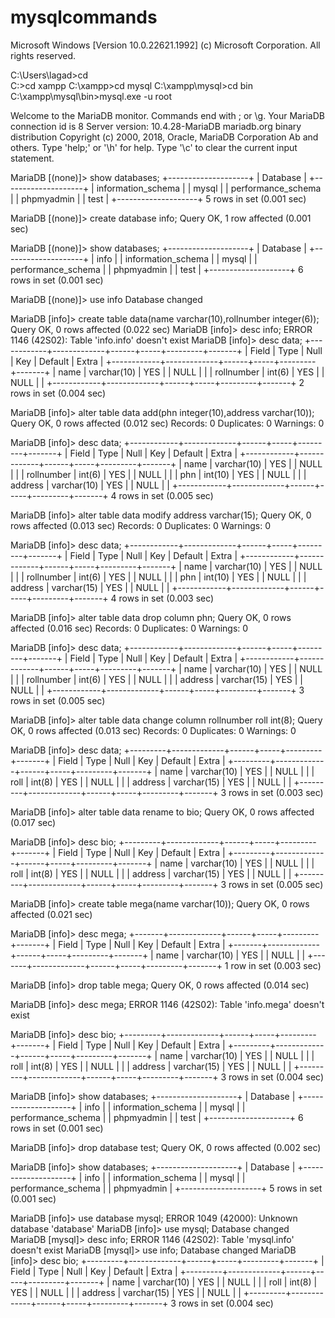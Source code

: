 # mysqlcommands
Microsoft Windows [Version 10.0.22621.1992]
(c) Microsoft Corporation. All rights reserved.

C:\Users\lagad>cd\
C:\>cd xampp
C:\xampp>cd mysql
C:\xampp\mysql>cd bin
C:\xampp\mysql\bin>mysql.exe -u root

Welcome to the MariaDB monitor.  Commands end with ; or \g.
Your MariaDB connection id is 8
Server version: 10.4.28-MariaDB mariadb.org binary distribution
Copyright (c) 2000, 2018, Oracle, MariaDB Corporation Ab and others.
Type 'help;' or '\h' for help. Type '\c' to clear the current input statement.

MariaDB [(none)]> show databases;
+--------------------+
| Database           |
+--------------------+
| information_schema |
| mysql              |
| performance_schema |
| phpmyadmin         |
| test               |
+--------------------+
5 rows in set (0.001 sec)

MariaDB [(none)]> create database info;
Query OK, 1 row affected (0.001 sec)

MariaDB [(none)]> show databases;
+--------------------+
| Database           |
+--------------------+
| info               |
| information_schema |
| mysql              |
| performance_schema |
| phpmyadmin         |
| test               |
+--------------------+
6 rows in set (0.001 sec)

MariaDB [(none)]> use info
Database changed

MariaDB [info]> create table data(name varchar(10),rollnumber integer(6));
Query OK, 0 rows affected (0.022 sec)
MariaDB [info]> desc info;
ERROR 1146 (42S02): Table 'info.info' doesn't exist
MariaDB [info]> desc data;
+------------+-------------+------+-----+---------+-------+
| Field      | Type        | Null | Key | Default | Extra |
+------------+-------------+------+-----+---------+-------+
| name       | varchar(10) | YES  |     | NULL    |       |
| rollnumber | int(6)      | YES  |     | NULL    |       |
+------------+-------------+------+-----+---------+-------+
2 rows in set (0.004 sec)

MariaDB [info]> alter table data add(phn integer(10),address varchar(10));
Query OK, 0 rows affected (0.012 sec)
Records: 0  Duplicates: 0  Warnings: 0

MariaDB [info]> desc data;
+------------+-------------+------+-----+---------+-------+
| Field      | Type        | Null | Key | Default | Extra |
+------------+-------------+------+-----+---------+-------+
| name       | varchar(10) | YES  |     | NULL    |       |
| rollnumber | int(6)      | YES  |     | NULL    |       |
| phn        | int(10)     | YES  |     | NULL    |       |
| address    | varchar(10) | YES  |     | NULL    |       |
+------------+-------------+------+-----+---------+-------+
4 rows in set (0.005 sec)

MariaDB [info]> alter table data modify address varchar(15);
Query OK, 0 rows affected (0.013 sec)
Records: 0  Duplicates: 0  Warnings: 0

MariaDB [info]> desc data;
+------------+-------------+------+-----+---------+-------+
| Field      | Type        | Null | Key | Default | Extra |
+------------+-------------+------+-----+---------+-------+
| name       | varchar(10) | YES  |     | NULL    |       |
| rollnumber | int(6)      | YES  |     | NULL    |       |
| phn        | int(10)     | YES  |     | NULL    |       |
| address    | varchar(15) | YES  |     | NULL    |       |
+------------+-------------+------+-----+---------+-------+
4 rows in set (0.003 sec)

MariaDB [info]> alter table data drop column phn;
Query OK, 0 rows affected (0.016 sec)
Records: 0  Duplicates: 0  Warnings: 0

MariaDB [info]> desc data;
+------------+-------------+------+-----+---------+-------+
| Field      | Type        | Null | Key | Default | Extra |
+------------+-------------+------+-----+---------+-------+
| name       | varchar(10) | YES  |     | NULL    |       |
| rollnumber | int(6)      | YES  |     | NULL    |       |
| address    | varchar(15) | YES  |     | NULL    |       |
+------------+-------------+------+-----+---------+-------+
3 rows in set (0.005 sec)

MariaDB [info]> alter table data change column rollnumber roll int(8);
Query OK, 0 rows affected (0.013 sec)
Records: 0  Duplicates: 0  Warnings: 0

MariaDB [info]> desc data;
+---------+-------------+------+-----+---------+-------+
| Field   | Type        | Null | Key | Default | Extra |
+---------+-------------+------+-----+---------+-------+
| name    | varchar(10) | YES  |     | NULL    |       |
| roll    | int(8)      | YES  |     | NULL    |       |
| address | varchar(15) | YES  |     | NULL    |       |
+---------+-------------+------+-----+---------+-------+
3 rows in set (0.003 sec)

MariaDB [info]> alter table data rename to bio;
Query OK, 0 rows affected (0.017 sec)

MariaDB [info]> desc bio;
+---------+-------------+------+-----+---------+-------+
| Field   | Type        | Null | Key | Default | Extra |
+---------+-------------+------+-----+---------+-------+
| name    | varchar(10) | YES  |     | NULL    |       |
| roll    | int(8)      | YES  |     | NULL    |       |
| address | varchar(15) | YES  |     | NULL    |       |
+---------+-------------+------+-----+---------+-------+
3 rows in set (0.005 sec)

MariaDB [info]> create table mega(name varchar(10));
Query OK, 0 rows affected (0.021 sec)

MariaDB [info]> desc mega;
+-------+-------------+------+-----+---------+-------+
| Field | Type        | Null | Key | Default | Extra |
+-------+-------------+------+-----+---------+-------+
| name  | varchar(10) | YES  |     | NULL    |       |
+-------+-------------+------+-----+---------+-------+
1 row in set (0.003 sec)

MariaDB [info]> drop table mega;
Query OK, 0 rows affected (0.014 sec)

MariaDB [info]> desc mega;
ERROR 1146 (42S02): Table 'info.mega' doesn't exist

MariaDB [info]> desc bio;
+---------+-------------+------+-----+---------+-------+
| Field   | Type        | Null | Key | Default | Extra |
+---------+-------------+------+-----+---------+-------+
| name    | varchar(10) | YES  |     | NULL    |       |
| roll    | int(8)      | YES  |     | NULL    |       |
| address | varchar(15) | YES  |     | NULL    |       |
+---------+-------------+------+-----+---------+-------+
3 rows in set (0.004 sec)

MariaDB [info]> show databases;
+--------------------+
| Database           |
+--------------------+
| info               |
| information_schema |
| mysql              |
| performance_schema |
| phpmyadmin         |
| test               |
+--------------------+
6 rows in set (0.001 sec)

MariaDB [info]> drop database test;
Query OK, 0 rows affected (0.002 sec)

MariaDB [info]> show databases;
+--------------------+
| Database           |
+--------------------+
| info               |
| information_schema |
| mysql              |
| performance_schema |
| phpmyadmin         |
+--------------------+
5 rows in set (0.001 sec)

MariaDB [info]> use database mysql;
ERROR 1049 (42000): Unknown database 'database'
MariaDB [info]> use mysql;
Database changed
MariaDB [mysql]> desc info;
ERROR 1146 (42S02): Table 'mysql.info' doesn't exist
MariaDB [mysql]> use info;
Database changed
MariaDB [info]> desc bio;
+---------+-------------+------+-----+---------+-------+
| Field   | Type        | Null | Key | Default | Extra |
+---------+-------------+------+-----+---------+-------+
| name    | varchar(10) | YES  |     | NULL    |       |
| roll    | int(8)      | YES  |     | NULL    |       |
| address | varchar(15) | YES  |     | NULL    |       |
+---------+-------------+------+-----+---------+-------+
3 rows in set (0.004 sec)
